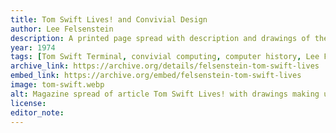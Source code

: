 ```yaml
---
title: Tom Swift Lives! and Convivial Design
author: Lee Felsenstein
description: A printed page spread with description and drawings of the Tom Swift Terminal and an insert on Convivial Design.
year: 1974
tags: [Tom Swift Terminal, convivial computing, computer history, Lee Felsenstein, homebrew computing, Community Memory]
archive_link: https://archive.org/details/felsenstein-tom-swift-lives
embed_link: https://archive.org/embed/felsenstein-tom-swift-lives
image: tom-swift.webp
alt: Magazine spread of article Tom Swift Lives! with drawings making up the circuit for a physical dummy terminal with keyboard and monitor hooked up to a modem.
license: 
editor_note:
---
```


